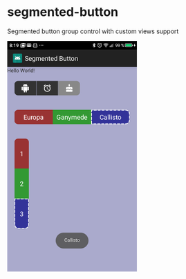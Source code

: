 # segmented-button
Segmented button group control with custom views support

<img src="/device-2018-11-02-081938.png" alt="Demo" width="300px" />
